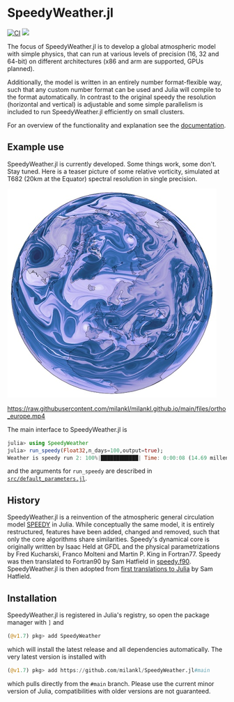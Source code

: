 # SpeedyWeather.jl
[![CI](https://github.com/milankl/SpeedyWeather.jl/actions/workflows/CI.yml/badge.svg)](https://github.com/milankl/SpeedyWeather.jl/actions/workflows/CI.yml)
[![](https://img.shields.io/badge/docs-dev-blue.svg)](https://milankl.github.io/SpeedyWeather.jl/dev)

The focus of SpeedyWeather.jl is to develop a global atmospheric model with simple physics, that can run at various levels of
precision (16, 32 and 64-bit) on different architectures (x86 and arm are supported, GPUs planned).

Additionally, the model is written in an entirely number format-flexible way, such that any custom number format can
be used and Julia will compile to the format automatically. In contrast to the original speedy the resolution
(horizontal and vertical) is adjustable and some simple parallelism is included to run SpeedyWeather.jl efficiently
on small clusters.

For an overview of the functionality and explanation see the
[documentation](https://milankl.github.io/SpeedyWeather.jl/dev).

## Example use

SpeedyWeather.jl is currently developed. Some things work, some don't.
Stay tuned. Here is a teaser picture of some relative vorticity, simulated at T682 (20km at the Equator) spectral resolution in single precision.

![vor](docs/img/frame0240_small.jpg?raw=true "Relative vorticity simulated with SpeedyWeather.jl")

https://raw.githubusercontent.com/milankl/milankl.github.io/main/files/ortho_europe.mp4

The main interface to SpeedyWeather.jl is 

```julia
julia> using SpeedyWeather
julia> run_speedy(Float32,n_days=100,output=true);
Weather is speedy run 2: 100%|████████████| Time: 0:00:08 (14.69 millenia/day)
```

and the arguments for `run_speedy` are described in [`src/default_parameters.jl`](https://github.com/milankl/SpeedyWeather.jl/blob/main/src/default_parameters.jl).

## History

SpeedyWeather.jl is a reinvention of the atmospheric general circulation model
[SPEEDY](http://users.ictp.it/~kucharsk/speedy-net.html) in Julia. While conceptually the same model,
it is entirely restructured, features have been added, changed and removed, such that only the core
algorithms share similarities. Speedy's dynamical core is originally written by Isaac Held
at GFDL and the physical parametrizations by Fred Kucharski, Franco Molteni and Martin P. King in Fortran77.
Speedy was then translated to Fortran90 by Sam Hatfield in [speedy.f90](https://github.com/samhatfield/speedy.f90).
SpeedyWeather.jl is then adopted from [first translations to Julia](https://github.com/samhatfield/speedy.jl) by Sam Hatfield.

## Installation

SpeedyWeather.jl is registered in Julia's registry, so open the package manager with `]` and
```julia
(@v1.7) pkg> add SpeedyWeather
```
which will install the latest release and all dependencies automatically. The very latest version is installed with
```julia
(@v1.7) pkg> add https://github.com/milankl/SpeedyWeather.jl#main
```
which pulls directly from the `#main` branch. Please use the current minor version of Julia,
compatibilities with older versions are not guaranteed.
